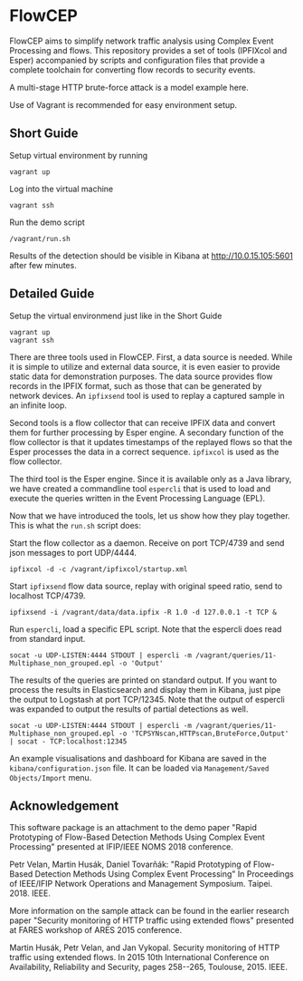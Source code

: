 # FlowCEP

FlowCEP aims to simplify network traffic analysis using Complex Event Processing and flows.
This repository provides a set of tools (IPFIXcol and Esper) accompanied by scripts and
configuration files that provide a complete toolchain for converting flow records to security events.

A multi-stage HTTP brute-force attack is a model example here.

Use of Vagrant is recommended for easy environment setup.

## Short Guide

Setup virtual environment by running
```
vagrant up
```

Log into the virtual machine
```
vagrant ssh
```

Run the demo script
```
/vagrant/run.sh
```

Results of the detection should be visible in Kibana at http://10.0.15.105:5601 after few minutes.

## Detailed Guide

Setup the virtual environmend just like in the Short Guide
```
vagrant up
vagrant ssh
```

There are three tools used in FlowCEP. First, a data source is needed. While it is simple to
utilize and external data source, it is even easier to provide static data for demonstration purposes.
The data source provides flow records in the IPFIX format, such as those that can be generated
by network devices. An `ipfixsend` tool is used to replay a captured sample in an infinite loop.

Second tools is a flow collector that can receive IPFIX data and convert them for further processing
by Esper engine. A secondary function of the flow collector is that it updates timestamps of the
replayed flows so that the Esper processes the data in a correct sequence. `ipfixcol` is used as
the flow collector.

The third tool is the Esper engine. Since it is available only as a Java library, we have created
a commandline tool `espercli` that is used to load and execute the queries written in the Event
Processing Language (EPL).

Now that we have introduced the tools, let us show how they play together. This is what the `run.sh`
script does:

Start the flow collector as a daemon. Receive on port TCP/4739 and send json messages to port UDP/4444.
```
ipfixcol -d -c /vagrant/ipfixcol/startup.xml
```

Start `ipfixsend` flow data source, replay with original speed ratio, send to localhost TCP/4739.
```
ipfixsend -i /vagrant/data/data.ipfix -R 1.0 -d 127.0.0.1 -t TCP &
```

Run `espercli`, load a specific EPL script. Note that the espercli does read from standard input.
```
socat -u UDP-LISTEN:4444 STDOUT | espercli -m /vagrant/queries/11-Multiphase_non_grouped.epl -o 'Output'
```

The results of the queries are printed on standard output. If you want to process the results
in Elasticsearch and display them in Kibana, just pipe the output to Logstash at port TCP/12345.
Note that the output of espercli was expanded to output the results of partial detections as well.

```
socat -u UDP-LISTEN:4444 STDOUT | espercli -m /vagrant/queries/11-Multiphase_non_grouped.epl -o 'TCPSYNscan,HTTPscan,BruteForce,Output' | socat - TCP:localhost:12345
```

An example visualisations and dashboard for Kibana are saved in the `kibana/configuration.json` file. It can be loaded via `Management/Saved Objects/Import` menu.

## Acknowledgement

This software package is an attachment to the demo paper "Rapid Prototyping of Flow-Based Detection Methods Using Complex Event Processing" presented at IFIP/IEEE NOMS 2018 conference.

Petr Velan, Martin Husák, Daniel Tovarňák: "Rapid Prototyping of Flow-Based Detection Methods Using Complex Event Processing" In Proceedings of IEEE/IFIP Network Operations and Management Symposium. Taipei. 2018. IEEE.

More information on the sample attack can be found in the earlier research paper "Security monitoring of HTTP traffic using extended flows" presented at FARES workshop of ARES 2015 conference.

Martin Husák, Petr Velan, and Jan Vykopal. Security monitoring of HTTP traffic using extended flows. In 2015 10th International Conference on Availability, Reliability and Security, pages 258--265, Toulouse, 2015. IEEE.
